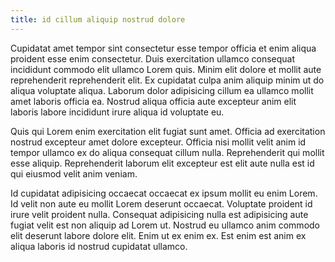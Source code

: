 ```yaml
---
title: id cillum aliquip nostrud dolore
---
```


Cupidatat amet tempor sint consectetur esse tempor officia et enim aliqua proident esse enim consectetur. Duis exercitation ullamco consequat incididunt commodo elit ullamco Lorem quis. Minim elit dolore et mollit aute reprehenderit reprehenderit elit. Ex cupidatat culpa anim aliquip minim ut do aliqua voluptate aliqua. Laborum dolor adipisicing cillum ea ullamco mollit amet laboris officia ea. Nostrud aliqua officia aute excepteur anim elit laboris labore incididunt irure aliqua id voluptate eu.

Quis qui Lorem enim exercitation elit fugiat sunt amet. Officia ad exercitation nostrud excepteur amet dolore excepteur. Officia nisi mollit velit anim id tempor ullamco ex do aliqua consequat cillum nulla. Reprehenderit qui mollit esse aliquip. Reprehenderit laborum elit excepteur est elit aute nulla est id qui eiusmod velit anim veniam.

Id cupidatat adipisicing occaecat occaecat ex ipsum mollit eu enim Lorem. Id velit non aute eu mollit Lorem deserunt occaecat. Voluptate proident id irure velit proident nulla. Consequat adipisicing nulla est adipisicing aute fugiat velit est non aliquip ad Lorem ut. Nostrud eu ullamco anim commodo elit deserunt labore dolore elit. Enim ut ex enim ex. Est enim est anim ex aliqua laboris id nostrud cupidatat ullamco.
